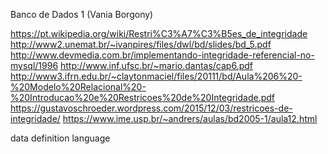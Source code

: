 Banco de Dados 1 (Vania Borgony)

https://pt.wikipedia.org/wiki/Restri%C3%A7%C3%B5es_de_integridade
http://www2.unemat.br/~ivanpires/files/dwl/bd/slides/bd_5.pdf
http://www.devmedia.com.br/implementando-integridade-referencial-no-mysql/1996
http://www.inf.ufsc.br/~mario.dantas/cap6.pdf
http://www3.ifrn.edu.br/~claytonmaciel/files/20111/bd/Aula%206%20-%20Modelo%20Relacional%20-%20Introducao%20e%20Restricoes%20de%20Integridade.pdf
https://gustavoschroeder.wordpress.com/2015/12/03/restricoes-de-integridade/
https://www.ime.usp.br/~andrers/aulas/bd2005-1/aula12.html

data definition language
